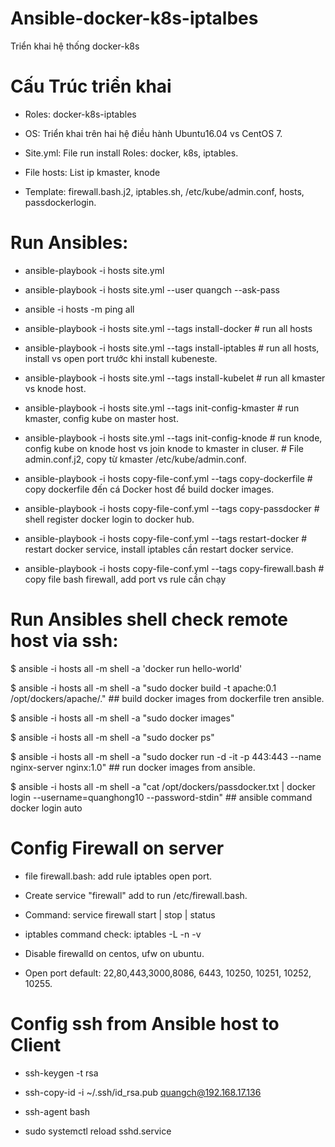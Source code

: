 # Ansible-docker-k8s-iptalbes
Triển khai hệ thống docker-k8s

# Cấu Trúc triển khai 
- Roles: docker-k8s-iptables

- OS: Triển khai trên hai hệ điều hành Ubuntu16.04 vs CentOS 7.

- Site.yml: File run install Roles: docker, k8s, iptables.

- File hosts: List ip kmaster, knode

- Template: firewall.bash.j2, iptables.sh, /etc/kube/admin.conf, hosts, passdockerlogin.

# Run Ansibles:

- ansible-playbook -i hosts site.yml

- ansible-playbook -i hosts site.yml --user quangch --ask-pass

- ansible -i hosts -m ping all

- ansible-playbook -i hosts site.yml --tags install-docker              # run all hosts

- ansible-playbook -i hosts site.yml --tags install-iptables            # run all hosts, install vs open port trước khi install kubeneste.
  
- ansible-playbook -i hosts site.yml --tags install-kubelet             # run all kmaster vs knode host.

- ansible-playbook -i hosts site.yml --tags init-config-kmaster         # run kmaster, config kube on master host.

- ansible-playbook -i hosts site.yml --tags init-config-knode           # run knode, config kube on knode host vs join knode to kmaster in cluser.
                                                                        # File admin.conf.j2, copy từ kmaster /etc/kube/admin.conf.  
- ansible-playbook -i hosts copy-file-conf.yml --tags copy-dockerfile   # copy dockerfile đến cá Docker host để build docker images.

- ansible-playbook -i hosts copy-file-conf.yml --tags copy-passdocker   # shell register docker login to docker hub.

- ansible-playbook -i hosts copy-file-conf.yml --tags restart-docker    # restart docker service, install iptables cần restart docker service.

- ansible-playbook -i hosts copy-file-conf.yml --tags copy-firewall.bash  # copy file bash firewall, add port vs rule cần chạy

# Run Ansibles shell check remote host via ssh:

$ ansible -i hosts all -m shell -a 'docker run hello-world'

$ ansible -i hosts all -m shell -a "sudo docker build -t apache:0.1 /opt/dockers/apache/."						## build docker images from dockerfile tren ansible.

$ ansible -i hosts all -m shell -a "sudo docker images"

$ ansible -i hosts all -m shell -a "sudo docker ps"

$ ansible -i hosts all -m shell -a "sudo docker run -d -it -p 443:443 --name nginx-server nginx:1.0"			## run docker images from ansible.

$ ansible -i hosts all -m shell -a "cat /opt/dockers/passdocker.txt | docker login --username=quanghong10 --password-stdin"		## ansible command docker login auto


# Config Firewall on server 

- file firewall.bash: add rule iptables open port.

- Create service "firewall" add to run /etc/firewall.bash.

- Command: service firewall start | stop | status

- iptables command check: iptables -L -n -v

- Disable firewalld on centos, ufw on ubuntu.

- Open port default: 22,80,443,3000,8086, 6443, 10250, 10251, 10252, 10255.


# Config ssh from Ansible host to Client

- ssh-keygen -t rsa
  
- ssh-copy-id -i ~/.ssh/id_rsa.pub quangch@192.168.17.136
 
- ssh-agent bash

- sudo systemctl reload sshd.service
  



  


